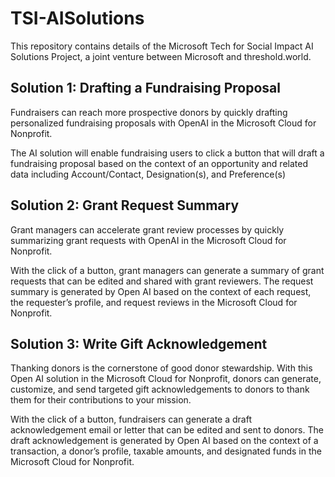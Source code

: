 # TSI-AISolutions
This repository contains details of the Microsoft Tech for Social Impact AI Solutions Project, a joint venture between Microsoft and threshold.world.

## Solution 1: Drafting a Fundraising Proposal 
Fundraisers can reach more prospective donors by quickly drafting personalized fundraising proposals with OpenAI in the Microsoft Cloud for Nonprofit. 

The AI solution will enable fundraising users to click a button that will draft a fundraising proposal based on the context of an opportunity and related data including Account/Contact, Designation(s), and Preference(s)

## Solution 2: Grant Request Summary
Grant managers can accelerate grant review processes by quickly summarizing grant requests with OpenAI in the Microsoft Cloud for Nonprofit.  ​

With the click of a button, grant managers can generate a summary of grant requests that can be edited and shared with grant reviewers. The request summary is generated by Open AI based on the context of each request, the requester’s profile, and request reviews in the Microsoft Cloud for Nonprofit.  

## Solution 3: Write Gift Acknowledgement
Thanking donors is the cornerstone of good donor stewardship. With this Open AI solution in the Microsoft Cloud for Nonprofit, donors can generate, customize, and send targeted gift acknowledgements to donors to thank them for their contributions to your mission. 

With the click of a button, fundraisers can generate a draft acknowledgement email or letter that can be edited and sent to donors. The draft acknowledgement is generated by Open AI based on the context of a transaction, a donor’s profile, taxable amounts, and designated funds in the Microsoft Cloud for Nonprofit.  

